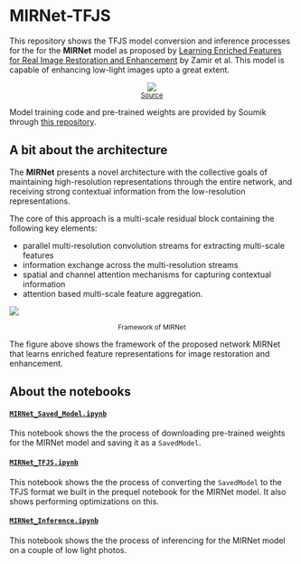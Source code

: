 # MIRNet-TFJS

This repository shows the TFJS model conversion and inference processes for the for the **MIRNet** model as proposed by [Learning Enriched Features for Real Image Restoration and Enhancement](https://arxiv.org/pdf/2003.06792v2.pdf) by Zamir et al. This model is capable of enhancing low-light images upto a great extent.

<p align="center">
<img src="https://github.com/soumik12345/MIRNet/raw/master/assets/lol_results.gif"</img><br>
<small><a href="https://github.com/soumik12345/MIRNet/blob/master/assets/lol_results.gif">Source</a></small>
</p>

Model training code and pre-trained weights are provided by Soumik through [this repository](https://github.com/soumik12345/MIRNet/).

## A bit about the architecture

The **MIRNet** presents a novel architecture with the collective goals of maintaining high-resolution representations through the entire network, and
receiving strong contextual information from the low-resolution representations.

The core of this approach is a multi-scale residual block containing the following key elements:
- parallel multi-resolution convolution streams for extracting multi-scale features
- information exchange across the multi-resolution streams
- spatial and channel attention mechanisms for capturing contextual information
- attention based multi-scale feature aggregation.

![](https://i.imgur.com/VOzfG9a.png)
<p align="center">
<small>Framework of MIRNet</small>
</p>

The figure above shows the framework of the proposed network MIRNet that learns enriched feature representations for image restoration and enhancement.

## About the notebooks

#### [`MIRNet_Saved_Model.ipynb`](MIRNet_Saved_Model.ipynb)

This notebook shows the the process of downloading pre-trained weights for the MIRNet model and saving it as a `SavedModel`.

#### [`MIRNet_TFJS.ipynb`](MIRNet_TFJS.ipynb)

This notebook shows the the process of converting the `SavedModel` to the TFJS format we built in the prequel notebook for the MIRNet model. It also shows performing optimizations on this.

#### [`MIRNet_Inference.ipynb`](MIRNet_Inference.ipynb) 

This notebook shows the the process of inferencing for the MIRNet model on a couple of low light photos.
